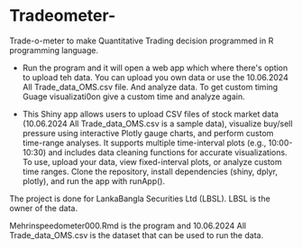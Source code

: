 # Tradeometer-
Trade-o-meter to make Quantitative Trading decision programmed in R programming language. 
- Run the program and it will open a web app which where there's option to upload teh data. You can upload you own data or use the 10.06.2024 All Trade_data_OMS.csv file. And analyze data. To get custom timing Guage visualizati0on give a custom time and analyze again.
  
- This Shiny app allows users to upload CSV files of stock market data (10.06.2024 All Trade_data_OMS.csv is a sample data), 
visualize buy/sell pressure using interactive Plotly gauge charts, and perform custom time-range analyses.
It supports multiple time-interval plots (e.g., 10:00-10:30) and includes data cleaning functions for accurate visualizations. 
To use, upload your data, view fixed-interval plots, or analyze custom time ranges.
Clone the repository, install dependencies (shiny, dplyr, plotly), and run the app with runApp().

The project is done for LankaBangla Securities Ltd (LBSL). LBSL is the owner of the data.  

Mehrinspeedometer000.Rmd is the program and 10.06.2024 All Trade_data_OMS.csv is the dataset that can be used to run the data. 
